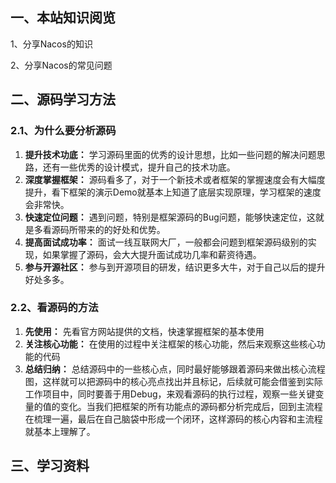 ## 一、本站知识阅览

1、分享Nacos的知识

2、分享Nacos的常见问题

## 二、源码学习方法

### 2.1、为什么要分析源码

1. **提升技术功底：** 学习源码里面的优秀的设计思想，比如一些问题的解决问题思路，还有一些优秀的设计模式，提升自己的技术功底。
2. **深度掌握框架：** 源码看多了，对于一个新技术或者框架的掌握速度会有大幅度提升，看下框架的演示Demo就基本上知道了底层实现原理，学习框架的速度会非常快。
3. **快速定位问题：** 遇到问题，特别是框架源码的Bug问题，能够快速定位，这就是多看源码所带来的的好处和优势。
4. **提高面试成功率：** 面试一线互联网大厂，一般都会问题到框架源码级别的实现，如果掌握了源码，会大大提升面试成功几率和薪资待遇。
5. **参与开源社区：** 参与到开源项目的研发，结识更多大牛，对于自己以后的提升好处多多。

### 2.2、看源码的方法

1. **先使用：** 先看官方网站提供的文档，快速掌握框架的基本使用
2. **关注核心功能：** 在使用的过程中关注框架的核心功能，然后来观察这些核心功能的代码
3. **总结归纳：** 总结源码中的一些核心点，同时最好能够跟着源码来做出核心流程图，这样就可以把源码中的核心亮点找出并且标记，后续就可能会借鉴到实际工作项目中，同时要善于用Debug，来观看源码的执行过程，观察一些关键变量的值的变化。当我们把框架的所有功能点的源码都分析完成后，回到主流程在梳理一遍，最后在自己脑袋中形成一个闭环，这样源码的核心内容和主流程就基本上理解了。

## 三、学习资料

